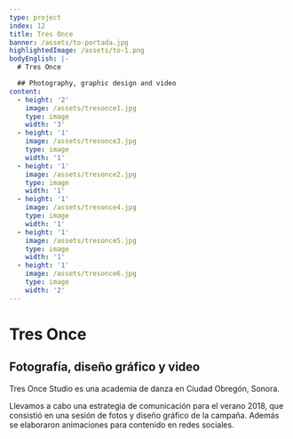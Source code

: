 ```yaml
---
type: project
index: 12
title: Tres Once
banner: /assets/to-portada.jpg
highlightedImage: /assets/to-1.png
bodyEnglish: |-
  # Tres Once

  ## Photography, graphic design and video
content:
  - height: '2'
    image: /assets/tresonce1.jpg
    type: image
    width: '3'
  - height: '1'
    image: /assets/tresonce3.jpg
    type: image
    width: '1'
  - height: '1'
    image: /assets/tresonce2.jpg
    type: image
    width: '1'
  - height: '1'
    image: /assets/tresonce4.jpg
    type: image
    width: '1'
  - height: '1'
    image: /assets/tresonce5.jpg
    type: image
    width: '1'
  - height: '1'
    image: /assets/tresonce6.jpg
    type: image
    width: '2'
---
```

# Tres Once

## Fotografía, diseño gráfico y video

Tres Once Studio es una academia de danza en Ciudad Obregón, Sonora.

Llevamos a cabo una estrategia de comunicación para el verano 2018, que consistió en una sesión de fotos y diseño gráfico de la campaña. Además se elaboraron animaciones para contenido en redes sociales.
